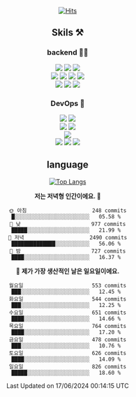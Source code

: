 <div align="center">

[![Hits](https://hits.seeyoufarm.com/api/count/incr/badge.svg?url=https%3A%2F%2Fgithub.com%2Fzxcv9203%2Fhit-counter&count_bg=%23FF7272&title_bg=%23324C2E&icon=codeigniter.svg&icon_color=%23DD5B5B&title=%EB%B0%A9%EB%AC%B8%EC%9E%90&edge_flat=false)](https://hits.seeyoufarm.com)
  
## Skils ⚒️
### backend 🧑‍💻
  
<img src="https://img.shields.io/badge/Java-FF6600?style=flat-square&logo=buymeacoffee&logoColor=white"/>
<img src="https://img.shields.io/badge/Go-0099FF?style=flat-square&logo=go&logoColor=white"/>
<img src="https://img.shields.io/badge/Kotlin-7F52FF?style=flat-square&logo=kotlin&logoColor=white"/>
  
  
<br />
  
<img src="https://img.shields.io/badge/Spring-339933?style=flat-square&logo=Spring&logoColor=white"/>
<img src="https://img.shields.io/badge/Spring Boot-339933?style=flat-square&logo=Spring Boot&logoColor=white"/>
<img src="https://img.shields.io/badge/Spring Security-339933?style=flat-square&logo=Spring Security&logoColor=white"/>
  
<img src="https://img.shields.io/badge/Spring Data JPA-339933?style=flat-square&logo=Hibernate&logoColor=white"/>

<br />
  
  <img src="https://img.shields.io/badge/mysql-0099FF?style=flat-square&logo=mysql&logoColor=white"/>
  <img src="https://img.shields.io/badge/mariadb-0099FF?style=flat-square&logo=mariadb&logoColor=white"/>
  <img src="https://img.shields.io/badge/mongoDB-47A248?style=flat-square&logo=mongodb&logoColor=white"/>
  
  
### DevOps 🚀
  
  <img src="https://img.shields.io/badge/docker-2496ED?style=flat-square&logo=docker&logoColor=white"/>
  <img src="https://img.shields.io/badge/kubernetes-326CE5?style=flat-square&logo=kubernetes&logoColor=white"/>
  
  <br />
  
  <img src="https://img.shields.io/badge/Github Actions-2088FF?style=flat-square&logo=githubactions&logoColor=white"/>
  <img src="https://img.shields.io/badge/Jenkins-D24939?style=flat-square&logo=jenkins&logoColor=white"/>
  
  
  <br />
  <img src="https://img.shields.io/badge/terraform-7B42BC?style=flat-square&logo=terraform&logoColor=white"/>
  
  <br />
  <img src="https://img.shields.io/badge/Amazon AWS-232F3E?style=flat-square&logo=Amazon AWS&logoColor=white"/>

  <img src="https://img.shields.io/badge/GCP-4285F4?style=flat-square&logo=googlecloud&logoColor=white"/>
  <img src="https://img.shields.io/badge/NCP-03C75A?style=flat-square&logo=naver&logoColor=white"/>
  
  
## language

[![Top Langs](https://github-readme-stats.vercel.app/api/top-langs/?username=zxcv9203&hide=html&exclude_repo=zxcv9203.github.io,golB&theme=grate-gatsby)](https://github.com/zxcv9203/github-readme-stats)
  
<!--START_SECTION:waka-->
**저는 저녁형 인간이에요. 🦉** 

```text
🌞 아침                     248 commits         █░░░░░░░░░░░░░░░░░░░░░░░░   05.58 % 
🌆 낮　                     977 commits         █████░░░░░░░░░░░░░░░░░░░░   21.99 % 
🌃 저녁                     2490 commits        ██████████████░░░░░░░░░░░   56.06 % 
🌙 밤　                     727 commits         ████░░░░░░░░░░░░░░░░░░░░░   16.37 % 
```
📅 **제가 가장 생산적인 날은 일요일이에요.** 

```text
월요일                      553 commits         ███░░░░░░░░░░░░░░░░░░░░░░   12.45 % 
화요일                      544 commits         ███░░░░░░░░░░░░░░░░░░░░░░   12.25 % 
수요일                      651 commits         ████░░░░░░░░░░░░░░░░░░░░░   14.66 % 
목요일                      764 commits         ████░░░░░░░░░░░░░░░░░░░░░   17.20 % 
금요일                      478 commits         ███░░░░░░░░░░░░░░░░░░░░░░   10.76 % 
토요일                      626 commits         ████░░░░░░░░░░░░░░░░░░░░░   14.09 % 
일요일                      826 commits         █████░░░░░░░░░░░░░░░░░░░░   18.60 % 
```



 Last Updated on 17/06/2024 00:14:15 UTC
<!--END_SECTION:waka-->
  
</div>

